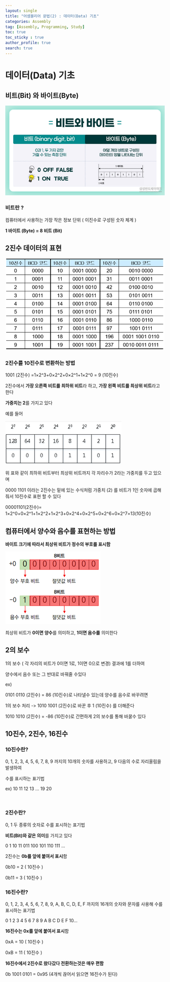 ```yaml
---
layout: single
title: "어셈블리어 문법(2) : 데이터(Data) 기초"
categories: Assembly
tag: [Assembly, Programming, Study]
toc: true
toc_sticky : true
author_profile: true
search: true
---
```


# 데이터(Data) 기초

## 비트(Bit) 와 바이트(Byte)

![bit_bite](https://github.com/Heo-jaehyeon/Heo-jaehyeon.github.io/blob/master/images/bit_bite.jpeg?raw=true)

### **비트란** **?** 

컴퓨터에서 사용하는 가장 작은 정보 단위 ( 이진수로 구성된 숫자 체계 )

**1 바이트 (Byte) = 8 비트 (Bit)**



## 2진수 데이터의 표현

![bit2](https://github.com/Heo-jaehyeon/Heo-jaehyeon.github.io/blob/master/images/bit2.png?raw=true)



### 2진수를 10진수로 변환하는 방법


1001 (2진수) =1×2^3+0×2^2+0×2^1+1×2^0 = 9 (10진수)


2진수에서 **가장 오른쪽 비트를 최하위 비트**라 하고, **가장 왼쪽 비트를 최상위 비트**라고 한다

**가중치는 2**를 가지고 있다

예를 들어

![1byte](https://github.com/Heo-jaehyeon/Heo-jaehyeon.github.io/blob/master/images/1byte.PNG?raw=true)



위 표와 같이 최하위 비트부터 최상위 비트까지 각 자리수가 2라는 가중치를 두고 있으며

0000 1101 이라는 2진수는 밑에 있는 수식처럼 가중치 (2) 를 비트가 1인 숫자에 곱해줘서 10진수로 표현 할 수 있다


00001101(2진수)= 1×2^0+0×2^1+1×2^2+1×2^3+0×2^4+0×2^5+0×2^6+0×2^7=13(10진수)



## 컴퓨터에서 양수와 음수를 표현하는 방법

**바이트 크기에 따라서 최상위 비트가 정수의 부호를 표시함**

![bit](https://github.com/Heo-jaehyeon/Heo-jaehyeon.github.io/blob/master/images/bit.png?raw=true)



최상위 비트가 **0이면 양수**를 의미하고, **1이면 음수를** 의미한다



## 2의 보수

1의 보수 ( 각 자리의 비트가 0이면 1로, 1이면 0으로 변경) 결과에 1를 더하여 

양수에서 음수 또는 그 반대로 바꿔줄 수있다 



ex) 

0101 0110 (2진수) = 86 (10진수)로 나타낼수 있는데 양수를 음수로 바꾸려면

1의 보수 처리 -> 1010 1001 (2진수)로 바꾼 후 1 (10진수) 를 더해준다

1010 1010 (2진수) = -86 (10진수)로 간편하게 2의 보수를 통해 바꿀수 있다



## 10진수, 2진수, 16진수

### 10진수란?

0, 1, 2, 3, 4, 5, 6, 7, 8, 9 까지의 10개의 숫자를 사용하고, 9 다음의 수로 자리올림을 발생하여

수를 표시하는 표기법 

ex) 10 11 12 13 ... 19 20

​    

### 2진수란?

0, 1 두 종류의 숫자로 수를 표시하는 표기법

**비트(Bit)와 같은 의미**를 가지고 있다

0 1 10 11 011 100 101 110 111 ...

2진수는  **0b를 앞에 붙여서 표시**함

0b10 = 2 ( 10진수 )

0b11 = 3 ( 10진수 )



### 16진수란?

0, 1, 2, 3, 4, 5, 6, 7, 8, 9, A, B, C, D, E, F  까지의 16개의 숫자와 문자를 사용해 수를 표시하는 표기법

0 1 2 3 4 5 6 7 8 9 A B C D E F 10...

**16진수는 0x를 앞에 붙여서 표시**함 

0xA = 10 ( 10진수 )

0xB = 11 ( 10진수 )



**16진수에서 2진수로 왔다갔다 전환하는것은 매우 편함**

0b 1001 0101 = 0x95 (4개씩 끊어서 읽으면 16진수가 된다)
